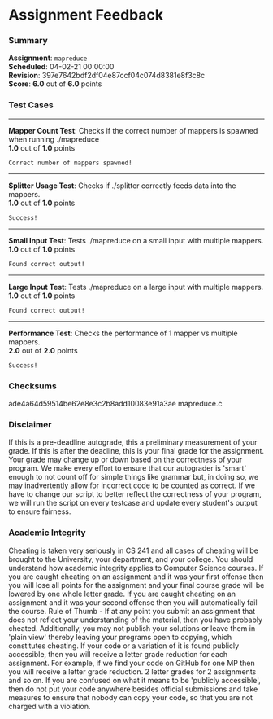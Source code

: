 # Assignment Feedback

### Summary

**Assignment**: `mapreduce`  
**Scheduled**: 04-02-21 00:00:00  
**Revision**: 397e7642bdf2df04e87ccf04c074d8381e8f3c8c  
**Score**: **6.0** out of **6.0** points

### Test Cases
---

**Mapper Count Test**: Checks if the correct number of mappers is spawned when running ./mapreduce  
**1.0** out of **1.0** points
```
Correct number of mappers spawned!
```
---

**Splitter Usage Test**: Checks if ./splitter correctly feeds data into the mappers.  
**1.0** out of **1.0** points
```
Success!
```
---

**Small Input Test**: Tests ./mapreduce on a small input with multiple mappers.  
**1.0** out of **1.0** points
```
Found correct output!
```
---

**Large Input Test**: Tests ./mapreduce on a large input with multiple mappers.  
**1.0** out of **1.0** points
```
Found correct output!
```
---

**Performance Test**: Checks the performance of 1 mapper vs multiple mappers.  
**2.0** out of **2.0** points
```
Success!
```
### Checksums

ade4a64d59514be62e8e3c2b8add10083e91a3ae mapreduce.c


### Disclaimer
If this is a pre-deadline autograde, this a preliminary measurement of your grade.
If this is after the deadline, this is your final grade for the assignment.
Your grade may change up or down based on the correctness of your program.
We make every effort to ensure that our autograder is 'smart' enough to not count off
for simple things like grammar but, in doing so, we may inadvertently allow for
incorrect code to be counted as correct.
If we have to change our script to better reflect the correctness of your program,
we will run the script on every testcase and update every student's output to ensure fairness.



### Academic Integrity
Cheating is taken very seriously in CS 241 and all cases of cheating will be brought to the University, your department, and your college.
You should understand how academic integrity applies to Computer Science courses.
If you are caught cheating on an assignment and it was your first offense then you will lose all points for the assignment and your final course
grade will be lowered by one whole letter grade. If you are caught cheating on an assignment and it was your second offense then you will automatically fail the course.
Rule of Thumb - If at any point you submit an assignment that does not reflect your understanding of the material, then you have probably cheated.
Additionally, you may not publish your solutions or leave them in 'plain view' thereby leaving your programs open to copying, which constitutes cheating.
If your code or a variation of it is found publicly accessible, then you will receive a letter grade reduction for each assignment.
For example, if we find your code on GitHub for one MP then you will receive a letter grade reduction. 2 letter grades for 2 assignments and so on.
If you are confused on what it means to be 'publicly accessible', then do not put your code anywhere besides official submissions and take measures
to ensure that nobody can copy your code, so that you are not charged with a violation.


